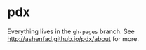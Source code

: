 # pdx

Everything lives in the `gh-pages` branch. See http://ashenfad.github.io/pdx/about for more.
